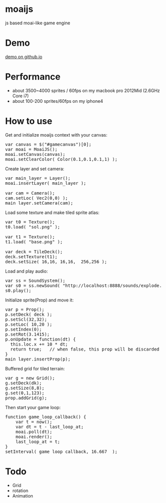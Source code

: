 moaijs
======

js based moai-like game engine 


Demo
======
<a href="http://kengonakajima.github.io/moaijs/index.html">demo on github.io</a>

Performance
======
 - about 3500~4000 sprites / 60fps  on my macbook pro 2012Mid (2.6GHz Core i7)
 - about 100-200 sprites/60fps on my iphone4
 
 
 
How to use
======

Get and initialize moaijs context with your canvas:
<Pre>
var canvas = $("#gamecanvas")[0];
var moai = MoaiJS();
moai.setCanvas(canvas);
moai.setClearColor( Color(0.1,0.1,0.1,1) );
</pre>

Create layer and set camera:
<pre>
var main_layer = Layer();
moai.insertLayer( main_layer );

var cam = Camera();
cam.setLoc( Vec2(0,0) );
main_layer.setCamera(cam);
</pre>

Load some texture and make tiled sprite atlas:
<pre>
var t0 = Texture();
t0.load( "sol.png" );

var t1 = Texture();
t1.load( "base.png" );

var deck = TileDeck();
deck.setTexture(t1);
deck.setSize( 16,16, 16,16,  256,256 );
</pre>

Load and play audio:
<pre>
var ss = SoundSystem();
var s0 = ss.newSound( "http://localhost:8888/sounds/explode.wav" );
s0.play();
</pre>

Initialize sprite(Prop) and move it:
<pre>
var p = Prop();
p.setDeck( deck );
p.setScl(32,32);
p.setLoc( 10,20 );
p.setIndex(0);
p.setRot(3.1415);
p.onUpdate = function(dt) {
  this.loc.x += 10 * dt;
  return true;   // when false, this prop will be discarded
}
main_layer.insertProp(p);
</pre>  

Buffered grid for tiled terrain:
<Pre>
var g = new Grid();
g.setDeck(dk);
g.setSize(8,8);
g.set(0,1,123);
prop.addGrid(g);
</pre>

            
Then start your game loop:
<pre>
function game_loop_callback() {
    var t = now();
    var dt = t - last_loop_at;
    moai.poll(dt);
    moai.render();
    last_loop_at = t;
}
setInterval( game_loop_callback, 16.667  );
</pre>


Todo
======
 - Grid
 - rotation
 - Animation
 